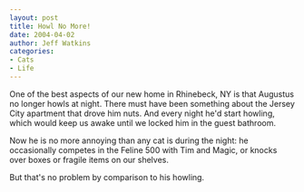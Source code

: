 ```yaml
---
layout: post
title: Howl No More!
date: 2004-04-02
author: Jeff Watkins
categories:
- Cats
- Life
---
```


<p>One of the best aspects of our new home in Rhinebeck, NY is that
Augustus no longer howls at night. There must have been something about
the Jersey City apartment that drove him nuts. And every night he'd
start howling, which would keep us awake until we locked him in the
guest bathroom.</p>
<p>Now he is no more annoying than any cat is during the night: he
occasionally competes in the Feline 500 with Tim and Magic, or knocks
over boxes or fragile items on our shelves.</p>
<p>But that's no problem by comparison to his howling.</p>